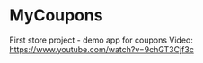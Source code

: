 # MyCoupons
First store project - demo app for coupons
Video: https://www.youtube.com/watch?v=9chGT3Cjf3c
